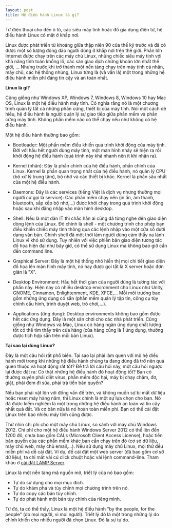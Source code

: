 ```yaml
---
layout: post
title: Hệ điều hành Linux là gì?
---
```


Từ điện thoại cho đến ô tô, các siêu máy tính hoặc đồ gia dụng điện tử, hệ điều hành Linux có mặt ở khắp nơi.

Linux được phát triển từ khoảng giữa thập niên 90 của thế kỷ trước và đã có được một số lượng đông đảo người dùng ở khắp nơi trên thế giới. Phần lớn Internet được chạy trên các máy chủ Linux, những chiếc siêu máy tính với khả năng tính toán khổng lồ, các sàn giao dịch chứng khoán lớn nhất thế giới, ... Nhưng trước khi trở thành một nền tảng chạy trên máy tính cá nhân, máy chủ, các hệ thống nhúng, Linux từng là (và vẫn là) một trong những hệ điều hành miễn phí đáng tin cậy và an toàn nhất.

**Linux là gì?**

Cũng giống như Windows XP, Windows 7, Windows 8, Windows 10 hay Mac OS, Linux là một hệ điều hành máy tính. Có nghĩa rằng nó là một chương trình quản lý tất cả những phần cứng, thiết bị của máy tính. Nói một cách dẽ hiểu, hệ điều hành là người quản lý sự giao tiếp giữa phần mềm và phần cứng máy tính. Không phần mềm nào có thể chạy nếu như không có hệ điều hành.

Một hệ điều hành thường bao gồm:

- Bootloader: Một phần mềm điều khiển quá trình khởi động của máy tính. Đới với hầu hết người dùng máy tính, một màn hình nháy sẽ hiện ra rồi khởi động hệ điều hành (quá trình này khá nhanh nên ít khi nhận ra).

- Kernel (nhân): Đây là phần chính của hệ điều hành, phần chính của Linux. Kernel là phần quan trọng nhất của hệ điều hành, nó quản lý CPU (bộ xử lý trung tâm), bộ nhớ và các thiết bị khác. Kernel là phần sâu nhất của một hệ điều hành.

- Daemons: Đây là các services (tiếng Việt là dịch vụ nhưng thường mọi người cứ gọi là service): Các phần mềm chạy nền (in ấn, âm thanh, bluetooth, sắp xếp bộ nhớ,...) được khởi chạy trong quá trình khởi động hoặc sau khi đăng nhập vào màn hình desktop.

- Shell: Nếu là một dân IT thì chắc hẳn ai cũng đã từng nghe đến giao diện dòng lệnh của Linux. Đó chính là shell - một chương trình cho phép bạn điều khiển chiếc máy tính thông qua các lệnh nhập vào một cửa sổ dưới dạng văn bản. Chính shell đã một thời làm người dùng cảm thấy xa lánh Linux vì khó sử dụng. Tuy nhiên với việc phiên bản giao diện tương tác đồ họa hiện đại như bây giờ, có thể sử dụng Linux mà không bao giờ cần đến command line.

- Graphical Server: Đây là một hệ thống nhỏ hiển thị mọi chi tiết giao diện đồ họa lên màn hình máy tính, nó hay được gọi tắt là X server hoặc đơn giản là "X".

- Desktop Environment: Hầu hết thời gian của người dùng là tương tác với phần này. Hiện nay có nhiều desktop environment cho Linux như Unity, GNOME, Cinnamon, Enlightenment, KDE, XFCE,... Mỗi môi trường bao gồm những ứng dụng có sẵn (phần mềm quản lý tập tin, công cụ tùy chỉnh cấu hình, trình duyệt web, trò chơi,...).

- Applications (ứng dụng): Desktop environments không bao gồm được hết các ứng dụng. Đây là một sân chơi cho các nhà phát triển. Cũng giống như Windows và Mac, Linux có hàng ngàn ứng dụng chất lượng tốt có thể tìm thấy trên cửa hàng (của hàng cũng là 1 ứng dụng, thường được tích hợp sẵn trên mỗi bản Linux).

**Tại sao lại dùng Linux?**

Đây là một câu hỏi rất phổ biến. Tại sao lại phải làm quen với mộ hệ điều hành mới trong khi những hệ điều hành chúng ta đang dùng đã trở nên quá quen thuộc và hoạt động rất tốt? Để trả lời câu hỏi này, một câu hỏi ngược lại được đặt ra: Có thật những hệ điều hành đó hoạt động tốt? Bạn có thường xuyên phải diệt virus, phần mềm độc hại, máy bị chạy chậm, đơ, giật, phải đem đi sửa, phải trả tiền bản quyền?

Nếu bạn phải vật lộn với đống vấn đề trên, và không muốn sợ bị mất dữ liệu hoặc reset máy hàng năm, thì Linux chính là một sự lựa chọn cho bạn. Nó đã được kiểm nghiệm là một trong những hệ điều hành an toàn và tin cậy nhất quả đất. Và cơ bản nữa là nó hoàn toàn miễn phí. Bạn có thể cài đặt Linux trên bao nhiêu máy tính cũng được.

Thử nhìn chi phí cho một máy chủ Linux, so sánh với máy chủ Windows 2012. Chi phí cho một hệ điều hành Windows Server 2012 có thể lên đến 1200 đô, chưa bao gồm CALs (Microsoft Client Access License), hoặc tiền bản quyền của các phần mềm khác bạn cần chạy trên đó (cơ sở dữ liệu, máy chủ web, máy chủ email,...). Nếu sử dụng máy chủ Linux, mọi thứ đều miễn phí và dễ cài đặt. Ví dụ, để cài đặt một web server (đã bao gồm cơ sở dữ liệu), ta chỉ mất vài cú click chuột hoặc vài lệnh command-line. Tham khảo ở [cài đặt LAMP Server](https://www.linux.com/learn/easy-lamp-server-installation).

Linux là một nển tàng mã nguồn mở, triết lý của nó bao gồm:
- Tự do sử dụng cho mọi mục đích.
- Tự do khám phá và tùy chỉnh mọi chương trình trên nó.
- Tự do copy các bản tùy chỉnh.
- Tự do phát hành một bản tùy chỉnh của riêng mình.

Từ đó, ta có thể thấy, Linux là một hệ điều hành "by the people, for the people" (do mọi người, vì mọi người). Triết lý đó là một trong những lý do chính khiến cho nhiều người đã chọn Linux. Đó là sự tự do. 

